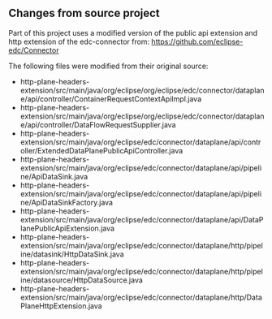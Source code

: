 ## Changes from source project

Part of this project uses a modified version of the public api extension and http extension of the edc-connector from: https://github.com/eclipse-edc/Connector

The following files were modified from their original source:
- http-plane-headers-extension/src/main/java/org/eclipse/org/eclipse/edc/connector/dataplane/api/controller/ContainerRequestContextApiImpl.java
- http-plane-headers-extension/src/main/java/org/eclipse/org/eclipse/edc/connector/dataplane/api/controller/DataFlowRequestSupplier.java
- http-plane-headers-extension/src/main/java/org/eclipse/edc/connector/dataplane/api/controller/ExtendedDataPlanePublicApiController.java
- http-plane-headers-extension/src/main/java/org/eclipse/edc/connector/dataplane/api/pipeline/ApiDataSink.java
- http-plane-headers-extension/src/main/java/org/eclipse/edc/connector/dataplane/api/pipeline/ApiDataSinkFactory.java
- http-plane-headers-extension/src/main/java/org/eclipse/edc/connector/dataplane/api/DataPlanePublicApiExtension.java
- http-plane-headers-extension/src/main/java/org/eclipse/edc/connector/dataplane/http/pipeline/datasink/HttpDataSink.java
- http-plane-headers-extension/src/main/java/org/eclipse/edc/connector/dataplane/http/pipeline/datasource/HttpDataSource.java
- http-plane-headers-extension/src/main/java/org/eclipse/edc/connector/dataplane/http/DataPlaneHttpExtension.java